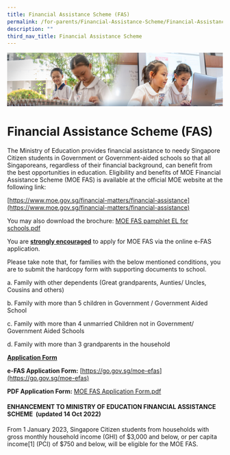 ```yaml
---
title: Financial Assistance Scheme (FAS)
permalink: /for-parents/Financial-Assistance-Scheme/Financial-Assistance-Scheme-FAS/
description: ""
third_nav_title: Financial Assistance Scheme
---
```

![](/images/ForParents.jpg)

Financial Assistance Scheme (FAS)
=================================

The Ministry of Education provides financial assistance to needy Singapore Citizen students in Government or Government-aided schools so that all Singaporeans, regardless of their financial background, can benefit from the best opportunities in education. Eligibility and benefits of MOE Financial Assistance Scheme (MOE FAS) is available at the official MOE website at the following link:

[https://www.moe.gov.sg/financial-matters/financial-assistance](https://www.moe.gov.sg/financial-matters/financial-assistance)

You may also download the brochure: [MOE FAS pamphlet EL for schools.pdf](/files/MOE%20FAS%20pamphlet%20EL%20for%20schools.pdf)

You are <u><b>strongly encouraged</b></u> to apply for MOE FAS via the online e-FAS application. 

Please take note that, for families with the below mentioned conditions, you are to submit the hardcopy form with supporting documents to school.

a.  Family with other dependents (Great grandparents, Aunties/ Uncles, Cousins and others)

b.  Family with more than 5 children in Government / Government Aided School

c.  Family with more than 4 unmarried Children not in Government/ Government Aided Schools

d.  Family with more than 3 grandparents in the household


<u><b>Application Form</b></u>

<b>e-FAS Application Form:</b> [https://go.gov.sg/moe-efas](https://go.gov.sg/moe-efas)

<b>PDF Application Form:</b> [MOE FAS Application Form.pdf](/files/MOE%20FAS%20Application%20Form.pdf)


#### **ENHANCEMENT TO MINISTRY OF EDUCATION FINANCIAL ASSISTANCE SCHEME  (updated 14 Oct 2022)**

  
From 1 January 2023, Singapore Citizen students from households with gross monthly household income (GHI) of $3,000 and below, or per capita income\[1\] (PCI) of $750 and below, will be eligible for the MOE FAS.